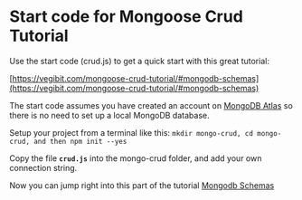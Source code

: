 # Start code for Mongoose Crud Tutorial

Use the start code (crud.js) to get a quick start with this great tutorial:

[https://vegibit.com/mongoose-crud-tutorial/#mongodb-schemas](https://vegibit.com/mongoose-crud-tutorial/#mongodb-schemas)

The start code assumes you have created an account on [MongoDB Atlas](https://www.mongodb.com/cloud/atlas) so there is no need to set up a local MongoDB database.

Setup your project from a terminal like this: `mkdir mongo-crud, cd mongo-crud, and then npm init --yes`

Copy the file  **`crud.js`** into the mongo-crud folder, and add your own connection string.

Now you can jump right into this part of the tutorial [Mongodb Schemas](https://vegibit.com/mongoose-crud-tutorial/#mongodb-schemas)

